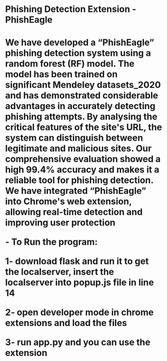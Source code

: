 <h1>Phishing Detection Extension -PhishEagle<h1>
<p>We have developed a “PhishEagle” phishing detection system using a 
random forest (RF) model. The model has been trained on significant Mendeley 
datasets_2020 and has demonstrated considerable advantages in accurately detecting 
phishing attempts. By analysing the critical features of the site's URL, the system can 
distinguish between legitimate and malicious sites. Our comprehensive evaluation showed 
a high 99.4% accuracy and makes it a reliable tool for phishing detection. We have 
integrated “PhishEagle” into Chrome's web extension, allowing real-time detection and 
improving user protection<p>
- To Run the program:

1- download flask and run it to get the localserver, insert the localserver into popup.js file in line 14

2- open developer mode in chrome extensions and load the files 

3- run app.py and you can use the extension